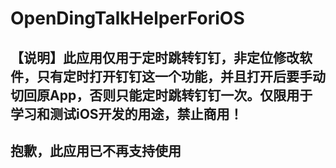 # OpenDingTalkHelperForiOS

## 【说明】此应用仅用于定时跳转钉钉，非定位修改软件，只有定时打开钉钉这一个功能，并且打开后要手动切回原App，否则只能定时跳转钉钉一次。仅限用于学习和测试iOS开发的用途，禁止商用！

## 抱歉，此应用已不再支持使用
